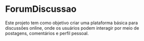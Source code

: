 # ForumDiscussao
Este projeto tem como objetivo criar uma plataforma básica para discussões online, onde os usuários podem interagir por meio de postagens, comentários e perfil pessoal.
